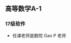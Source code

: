 <!--
 * @Author: Lili Liang
 * @Date: 2021-03-12 12:12:20
 * @LastEditTime: 2021-03-12 18:31:04
 * @LastEditors: Please set LastEditors
 * @Description: In User Settings Edit
 * @FilePath: \NENU-Courses\高等数学A-1\README.md
-->
## 高等数学A-1
### 17级软件
- 任课老师是数院 Gao P 老师